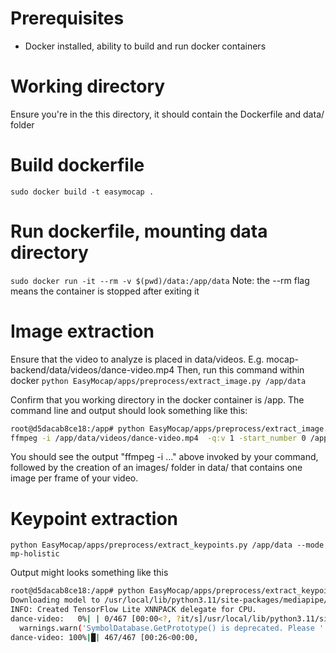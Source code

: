 # Prerequisites
- Docker installed, ability to build and run docker containers

# Working directory
Ensure you're in the this directory, it should contain the Dockerfile and data/ folder

# Build dockerfile
`sudo docker build -t easymocap .`

# Run dockerfile, mounting data directory
`sudo docker run -it --rm -v $(pwd)/data:/app/data`
Note: the --rm flag means the container is stopped after exiting it

# Image extraction
Ensure that the video to analyze is placed in data/videos. E.g. mocap-backend/data/videos/dance-video.mp4
Then, run this command within docker
`python EasyMocap/apps/preprocess/extract_image.py /app/data`

Confirm that you working directory in the docker container is /app. The command line and output should look something like this:
``` bash
root@d5dacab8ce18:/app# python EasyMocap/apps/preprocess/extract_image.py /app/data
ffmpeg -i /app/data/videos/dance-video.mp4  -q:v 1 -start_number 0 /app/data/images/dance-video/%06d.jpg -loglevel quiet
```
You should see the output "ffmpeg -i ..." above invoked by your command, followed by the creation of an images/ folder in data/ that contains one image per frame of your video.

# Keypoint extraction
`python EasyMocap/apps/preprocess/extract_keypoints.py /app/data --mode mp-holistic`

Output might looks something like this

``` bash
root@d5dacab8ce18:/app# python EasyMocap/apps/preprocess/extract_keypoints.py /app/data --mode mp-holistic
Downloading model to /usr/local/lib/python3.11/site-packages/mediapipe/modules/pose_landmark/pose_landmark_heavy.tflite
INFO: Created TensorFlow Lite XNNPACK delegate for CPU.
dance-video:   0%| | 0/467 [00:00<?, ?it/s]/usr/local/lib/python3.11/site-packages/google/protobuf/symbol_database.py:55: UserWarning: SymbolDatabase.GetPrototype() is deprecated. Please use message_factory.GetMessageClass() instead. SymbolDatabase.GetPrototype() will be removed soon.
  warnings.warn('SymbolDatabase.GetPrototype() is deprecated. Please '
dance-video: 100%|█| 467/467 [00:26<00:00,
```